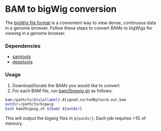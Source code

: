 # BAM to bigWig conversion

The [bigWig file format](https://genome.ucsc.edu/goldenPath/help/bigWig.html) is a convenient way to view dense, continuous data in a genome browser. Follow these steps to convert BAMs to bigWigs for viewing in a genome browser.

### Dependencies 
- [samtools](http://www.htslib.org/)  
- [deeptools](https://deeptools.readthedocs.io/en/develop/content/installation.html)  

### Usage 
1. Download/locate the BAMs you would like to convert.  
2. For each BAM file, run [bam2bigwig.sh](../scripts/bam2bigwig.sh) as follows: 
```bash
bam=/path/to/${viallabel}.Aligned.sortedByCoord.out.bam
outdir=/path/to/bigwig
bash bam2bigwig.sh ${bam} ${outdir}
```

This will output the bigwig files in `${outdir}`. Each job requires <1G of memory. 
